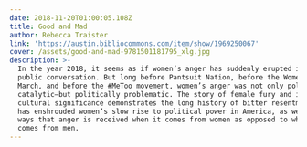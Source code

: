 ```yaml
---
date: 2018-11-20T01:00:05.108Z
title: Good and Mad
author: Rebecca Traister
link: 'https://austin.bibliocommons.com/item/show/1969250067'
cover: /assets/good-and-mad-9781501181795_xlg.jpg
description: >-
  In the year 2018, it seems as if women’s anger has suddenly erupted into the
  public conversation. But long before Pantsuit Nation, before the Women’s
  March, and before the #MeToo movement, women’s anger was not only politically
  catalytic—but politically problematic. The story of female fury and its
  cultural significance demonstrates the long history of bitter resentment that
  has enshrouded women’s slow rise to political power in America, as well as the
  ways that anger is received when it comes from women as opposed to when it
  comes from men.
---
```


